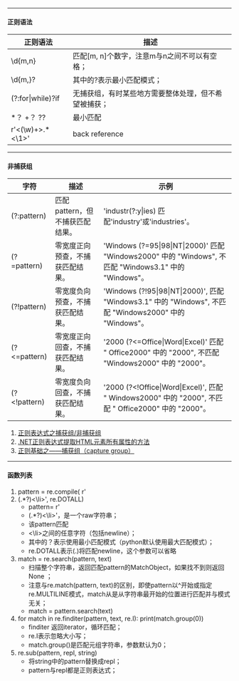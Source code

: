 

---
#### 正则语法

正则语法            |  描述
---                 |-
\d{m,n}             | 匹配[m, n]个数字，注意m与n之间不可以有空格；
\d{m,}?             | 其中的?表示最小匹配模式；
 (?:for\|while)?if  | 无捕获组，有时某些地方需要整体处理，但不希望被捕获；
*？ +？ ??          | 最小匹配
r'<(\w)+>.*<\1>'    | back reference

---
#### 非捕获组


字符        | 描述  | 示例
---         |---    |--
(?:pattern) | 匹配pattern，但不捕获匹配结果。 | 'industr(?:y\|ies) 匹配'industry'或'industries'。
(?=pattern) | 零宽度正向预查，不捕获匹配结果。| 'Windows (?=95\|98\|NT\|2000)' 匹配 "Windows2000" 中的 "Windows", 不匹配 "Windows3.1" 中的 "Windows"。
(?!pattern) | 零宽度负向预查，不捕获匹配结果。| 'Windows (?!95\|98\|NT\|2000)', 匹配 "Windows3.1" 中的 "Windows", 不匹配 "Windows2000" 中的 "Windows"。
(?<=pattern)| 零宽度正向回查，不捕获匹配结果。| '2000 (?<=Office\|Word\|Excel)' 匹配 " Office2000" 中的 "2000", 不匹配 "Windows2000" 中的 "2000"。
(?<!pattern)| 零宽度负向回查，不捕获匹配结果。| '2000 (?<!Office\|Word\|Excel)', 匹配 " Windows2000" 中的 "2000", 不匹配 " Office2000" 中的 "2000"。


1. [正则表达式之捕获组/非捕获组](http://www.cnblogs.com/wuhong/archive/2011/02/18/1957017.html)
2. [.NET正则表达式提取HTML元素所有属性的方法](http://blog.useasp.net/archive/2013/06/14/use-regular-expression-to-parse-html-tags-attributes-method-with-csharp.aspx)
3. [正则基础之——捕获组（capture group）](http://www.cnblogs.com/pmars/archive/2011/12/30/2307507.html)

---
#### 函数列表

1. pattern = re.compile( r'<li>(.*?)<\li>', re.DOTALL)
    - pattern= r'<li>(.*?)<\li>'，是一个raw字符串；
    - 该pattern匹配<li><\li>之间的任意字符（包括newline）；
    - 其中的？表示使用最小匹配模式（python默认使用最大匹配模式）；
    - re.DOTALL表示(.)将匹配newline，这个参数可以省略
2. match = re.search(pattern, text)
    - 扫描整个字符串，返回匹配pattern的MatchObject，如果找不到则返回None ；
    - 注意与re.match(pattern, text)的区别，即使pattern以^开始或指定re.MULTILINE模式，match从是从字符串最开始的位置进行匹配并与模式无关；
    - match = pattern.search(text)
3. for match in re.finditer(pattern, text, re.I): print(match.group(0))
    - finditer 返回iterator，循环匹配；
    - re.I表示忽略大小写；
    - match.group()是匹配元组字符串，参数默认为0；
4. re.sub(pattern, repl, string)
    - 将string中的pattern替换成repl；
    - pattern与repl都是正则表达式；